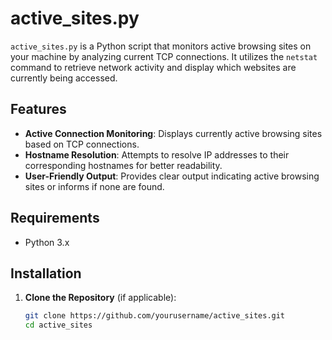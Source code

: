 # active_sites.py

`active_sites.py` is a Python script that monitors active browsing sites on your machine by analyzing current TCP connections. It utilizes the `netstat` command to retrieve network activity and display which websites are currently being accessed.

## Features

- **Active Connection Monitoring**: Displays currently active browsing sites based on TCP connections.
- **Hostname Resolution**: Attempts to resolve IP addresses to their corresponding hostnames for better readability.
- **User-Friendly Output**: Provides clear output indicating active browsing sites or informs if none are found.

## Requirements

- Python 3.x

## Installation

1. **Clone the Repository** (if applicable):
   ```bash
   git clone https://github.com/yourusername/active_sites.git
   cd active_sites

